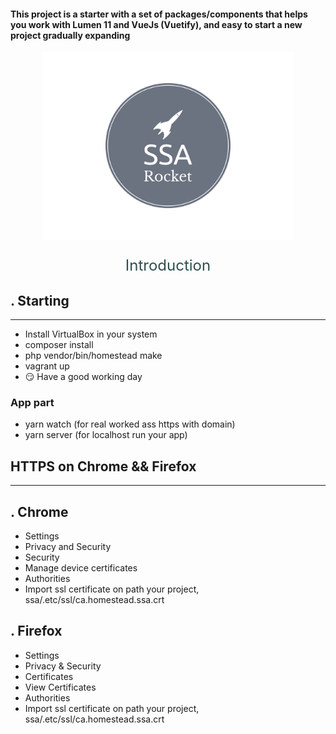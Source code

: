 <h4 style="font-style: revert">
This project is a starter with a set of packages/components that helps you work with Lumen 11 and VueJs (Vuetify), and easy to start a new project gradually expanding
</h4>

<p align="center">
<img src=".github/ssa-logo.png" alt="drawing" width="400"/>
</p>

<p align="center" style="font-size: 1.5rem;color: darkslategrey">
Introduction
</p>

. Starting
- 
---

- Install VirtualBox in your system
- composer install
- php vendor/bin/homestead make
- vagrant up
- :smirk: Have a good working day

### App part

- yarn watch (for real worked ass https with domain)
- yarn server (for localhost run your app)

HTTPS on Chrome && Firefox
- 
---
. Chrome
- 

- Settings
- Privacy and Security
- Security
- Manage device certificates
- Authorities
- Import ssl certificate on path your project, ssa/.etc/ssl/ca.homestead.ssa.crt

. Firefox
- 

- Settings
- Privacy & Security
- Certificates
- View Certificates
- Authorities
- Import ssl certificate on path your project, ssa/.etc/ssl/ca.homestead.ssa.crt
